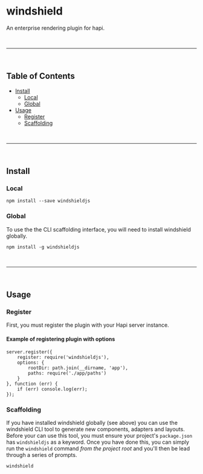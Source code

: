 # windshield

An enterprise rendering plugin for hapi.

<br>

-----

<br>

## Table of Contents

* [Install](#install)
    - [Local](#local)
    - [Global](#global)
* [Usage](#usage)
    - [Register](#register)
    - [Scaffolding](#scaffolding)

<br>

-----

<br>

## <a name="install"/>Install

### <a name="local"/>Local

    npm install --save windshieldjs

### <a name="global"/>Global

To use the the CLI scaffolding interface, you will need to install windshield globally.

    npm install -g windshieldjs

<br>

-----

<br>

## <a name="usage"/>Usage

### <a name="register"/>Register

First, you must register the plugin with your Hapi server instance.

#### Example of registering plugin with options

    server.register({
        register: require('windshieldjs'),
        options: {
            rootDir: path.join(__dirname, 'app'),
            paths: require('./app/paths')
        }
    }, function (err) {
        if (err) console.log(err);
    });


### <a name="scaffolding"/>Scaffolding

If you have installed windshield globally (see above) you can use the windshield
CLI tool to generate new components, adapters and layouts. Before your can use
this tool, you must ensure your project's `package.json` has `windshieldjs` as a
keyword. Once you have done this, you can simply run the `windshield` command
*from the project root* and you'll then be lead through a series of prompts.

    windshield

<br>

